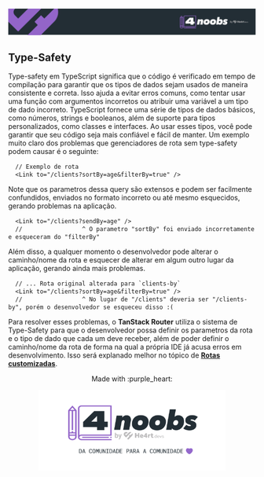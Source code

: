 <p align="center">
  <a href="https://github.com/he4rt/4noobs" target="_blank">
    <img src="../../../assets/global/header-4noobs.svg">
  </a>
</p>

## Type-Safety
Type-safety em TypeScript significa que o código é verificado em tempo de compilação para garantir que os tipos de dados sejam usados ​​de maneira consistente e correta. Isso ajuda a evitar erros comuns, como tentar usar uma função com argumentos incorretos ou atribuir uma variável a um tipo de dado incorreto. TypeScript fornece uma série de tipos de dados básicos, como números, strings e booleanos, além de suporte para tipos personalizados, como classes e interfaces. Ao usar esses tipos, você pode garantir que seu código seja mais confiável e fácil de manter. Um exemplo muito claro dos problemas que gerenciadores de rota sem type-safety podem causar é o seguinte:

```TSX
  // Exemplo de rota
  <Link to="/clients?sortBy=age&filterBy=true" />
```

Note que os parametros dessa query são extensos e podem ser facilmente confundidos, enviados no formato incorreto ou até mesmo esquecidos, gerando problemas na aplicação.
```TSX
  <Link to="/clients?sendBy=age" />
  //                 ^ O parametro "sortBy" foi enviado incorretamente e esqueceram do "filterBy"
```

Além disso, a qualquer momento o desenvolvedor pode alterar o caminho/nome da rota e esquecer de alterar em algum outro lugar da aplicação, gerando ainda mais problemas.
```TSX
  // ... Rota original alterada para `clients-by`
  <Link to="/clients?sortBy=age&filterBy=true" />
  //                 ^ No lugar de "/clients" deveria ser "/clients-by", porém o desenvolvedor se esqueceu disso :(
```

Para resolver esses problemas, o **TanStack Router** utiliza o sistema de Type-Safety para que o desenvolvedor possa definir os parametros da rota e o tipo de dado que cada um deve receber, além de poder definir o caminho/nome da rota de forma na qual a própria IDE já acusa erros em desenvolvimento. Isso será explanado melhor no tópico de [**Rotas customizadas**](./2-Rotas-Customizadas.md).

<p align="center">Made with :purple_heart:</p>

<p align="center">
  <a href="https://github.com/he4rt/4noobs" target="_blank">
    <img src="../../../assets/global/footer-4noobs.svg" width="380">
  </a>
</p>
